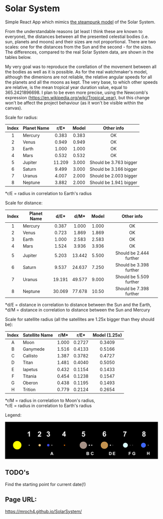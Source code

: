 # Solar System

Simple React App which mimics [the steampunk model](https://www.google.com/search?q=steampunk+solar+system&rlz=1C1GCEA_enPL968PL968&source=lnms&tbm=isch&sa=X&ved=2ahUKEwj_vNbSgd_4AhVgRvEDHZXlBtkQ_AUoAXoECAMQAw&biw=1920&bih=1089&dpr=1) of the Solar System.

From the understandable reasons (at least I think these are known to everyone), the distances between all the presented celestial bodies (i.e. sun, planets and moons) and their sizes are not proportional. There are two scales: one for the distances from the Sun and the second - for the sizes. The differences, compared to the real Solar System data, are shown in the tables below.

My very goal was to reproduce the corellation of the movement between all the bodies as well as it is possible. As for the real watchmaker's model, although the dimenions are not reliable, the relative angular speeds for all the planets and all the moons as kept. The very base, to which other speeds are relative, is the mean tropical year duration value, equal to 365.2421896698. I plan to be even more precise, using the Newcomb's expression (https://en.wikipedia.org/wiki/Tropical_year), but this change won't be affect the project behaviour (as it won't be visible within the canvas).

Scale for radius:

| Index | Planet Name | r/E\*  | Model |       Other info       |
| :---: | ----------- | :----: | :---: | :--------------------: |
|   1   | Mercury     | 0.383  | 0.383 |           OK           |
|   2   | Venus       | 0.949  | 0.949 |           OK           |
|   3   | Earth       | 1.000  | 1.000 |           OK           |
|   4   | Mars        | 0.532  | 0.532 |           OK           |
|   5   | Jupiter     | 11.209 | 3.000 | Should be 3.763 bigger |
|   6   | Saturn      | 9.499  | 3.000 | Should be 3.166 bigger |
|   7   | Uranus      | 4.007  | 2.000 | Should be 2.003 bigger |
|   8   | Neptune     | 3.882  | 2.000 | Should be 1.941 bigger |

\*r/E = radius in correlation to Earth's radius

Scale for distance:

| Index | Planet Name | d/E\*  | d/M\*  | Model |       Other info        |
| :---: | ----------- | :----: | :----: | :---: | :---------------------: |
|   1   | Mercury     | 0.387  | 1.000  | 1.000 |           OK            |
|   2   | Venus       | 0.723  | 1.869  | 1.869 |           OK            |
|   3   | Earth       | 1.000  | 2.583  | 2.583 |           OK            |
|   4   | Mars        | 1.524  | 3.936  | 3.936 |           OK            |
|   5   | Jupiter     | 5.203  | 13.442 | 5.500 | Should be 2.444 further |
|   6   | Saturn      | 9.537  | 24.637 | 7.250 | Should be 3.398 further |
|   7   | Uranus      | 19.191 | 49.577 | 9.000 | Should be 5.509 further |
|   8   | Neptune     | 30.069 | 77.678 | 10.50 | Should be 7.398 further |

\*d/E = distance in correlation to distance between the Sun and the Earth,\
\*d/M = distance in correlation to distance between the Sun and Mercury

Scale for satellite radius (all the satellites are 1.25x bigger than they should be):

| Index | Satellite Name | r/M\* | r/E\*  | Model (1.25x) |
| :---: | -------------- | :---: | :----: | :-----------: |
|   A   | Moon           | 1.000 | 0.2727 |    0.3409     |
|   B   | Ganymede       | 1.516 | 0.4133 |    0.5166     |
|   C   | Callisto       | 1.387 | 0.3782 |    0.4727     |
|   D   | Titan          | 1.481 | 0.4040 |    0.5050     |
|   E   | Iapetus        | 0.432 | 0.1154 |    0.1433     |
|   F   | Titania        | 0.454 | 0.1238 |    0.1547     |
|   G   | Oberon         | 0.438 | 0.1195 |    0.1493     |
|   H   | Trition        | 0.779 | 0.2124 |    0.2654     |

\*r/M = radius in correlation to Moon's radius,\
\*r/E = radius in correlation to Earth's radius

Legend:

![Screenshot](screenshot.png)

## TODO's

Find the starting point for current date(!)

## Page URL:

https://mroch4.github.io/SolarSystem/
